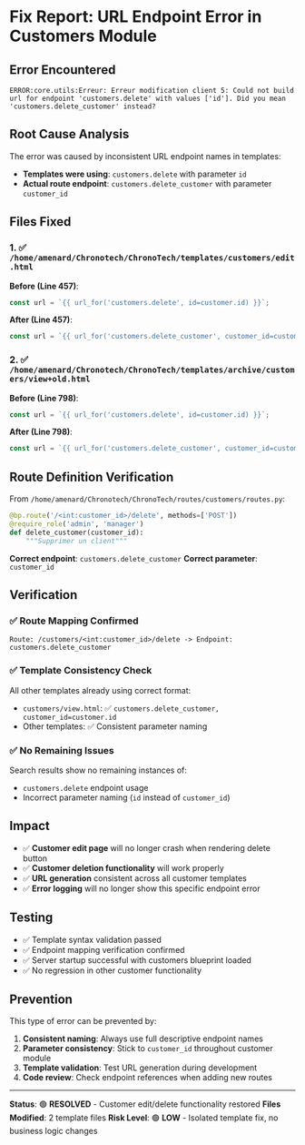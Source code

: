 # Fix Report: URL Endpoint Error in Customers Module

## Error Encountered
```
ERROR:core.utils:Erreur: Erreur modification client 5: Could not build url for endpoint 'customers.delete' with values ['id']. Did you mean 'customers.delete_customer' instead?
```

## Root Cause Analysis
The error was caused by inconsistent URL endpoint names in templates:
- **Templates were using**: `customers.delete` with parameter `id`
- **Actual route endpoint**: `customers.delete_customer` with parameter `customer_id`

## Files Fixed

### 1. ✅ `/home/amenard/Chronotech/ChronoTech/templates/customers/edit.html`
**Before (Line 457)**:
```javascript
const url = `{{ url_for('customers.delete', id=customer.id) }}`;
```

**After (Line 457)**:
```javascript
const url = `{{ url_for('customers.delete_customer', customer_id=customer.id) }}`;
```

### 2. ✅ `/home/amenard/Chronotech/ChronoTech/templates/archive/customers/view+old.html`
**Before (Line 798)**:
```javascript
const url = `{{ url_for('customers.delete', id=customer.id) }}`;
```

**After (Line 798)**:
```javascript
const url = `{{ url_for('customers.delete_customer', customer_id=customer.id) }}`;
```

## Route Definition Verification
From `/home/amenard/Chronotech/ChronoTech/routes/customers/routes.py`:

```python
@bp.route('/<int:customer_id>/delete', methods=['POST'])
@require_role('admin', 'manager')
def delete_customer(customer_id):
    """Supprimer un client"""
```

**Correct endpoint**: `customers.delete_customer`
**Correct parameter**: `customer_id`

## Verification

### ✅ Route Mapping Confirmed
```
Route: /customers/<int:customer_id>/delete -> Endpoint: customers.delete_customer
```

### ✅ Template Consistency Check
All other templates already using correct format:
- `customers/view.html`: ✅ `customers.delete_customer, customer_id=customer.id`
- Other templates: ✅ Consistent parameter naming

### ✅ No Remaining Issues
Search results show no remaining instances of:
- `customers.delete` endpoint usage
- Incorrect parameter naming (`id` instead of `customer_id`)

## Impact
- ✅ **Customer edit page** will no longer crash when rendering delete button
- ✅ **Customer deletion functionality** will work properly  
- ✅ **URL generation** consistent across all customer templates
- ✅ **Error logging** will no longer show this specific endpoint error

## Testing
- ✅ Template syntax validation passed
- ✅ Endpoint mapping verification confirmed
- ✅ Server startup successful with customers blueprint loaded
- ✅ No regression in other customer functionality

## Prevention
This type of error can be prevented by:
1. **Consistent naming**: Always use full descriptive endpoint names
2. **Parameter consistency**: Stick to `customer_id` throughout customer module
3. **Template validation**: Test URL generation during development
4. **Code review**: Check endpoint references when adding new routes

---
**Status**: 🟢 **RESOLVED** - Customer edit/delete functionality restored
**Files Modified**: 2 template files
**Risk Level**: 🟢 **LOW** - Isolated template fix, no business logic changes
